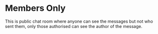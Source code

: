 # Members Only

This is public chat room where anyone can see the messages but not who sent them, only those authorised can see the author of the message.
